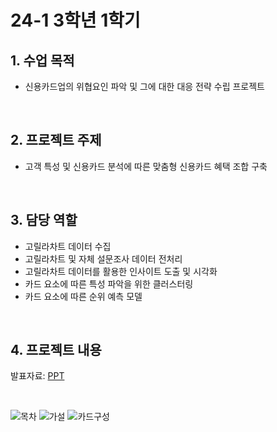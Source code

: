 # 24-1 3학년 1학기

## 1. 수업 목적

- 신용카드업의 위협요인 파악 및 그에 대한 대응 전략 수립 프로젝트

<br>

## 2. 프로젝트 주제

- 고객 특성 및 신용카드 분석에 따른 맞춤형 신용카드 혜택 조합 구축

<br>

## 3. 담당 역할

- 고릴라차트 데이터 수집
- 고릴라차트 및 자체 설문조사 데이터 전처리
- 고릴라차트 데이터를 활용한 인사이트 도출 및 시각화
- 카드 요소에 따른 특성 파악을 위한 클러스터링
- 카드 요소에 따른 순위 예측 모델

<br>

## 4. 프로젝트 내용

발표자료: [PPT](https://github.com/eunkk01/Business_Analytics/blob/main/%EC%8B%A0%EC%9A%A9%EC%B9%B4%EB%93%9C_%EB%8D%B0%EC%9D%B4%ED%84%B0%EB%B6%84%EC%84%9D_%ED%94%84%EB%A1%9C%EC%A0%9D%ED%8A%B8/BA_%EC%8B%A0%EC%9A%A9%EC%B9%B4%EB%93%9C_%EB%8D%B0%EC%9D%B4%ED%84%B0%EB%B6%84%EC%84%9D_FINAL.pdf)

<br>

![목차](https://github.com/user-attachments/assets/f2c3eb53-160e-4479-81a2-9f6638f1fb69)
![가설](https://github.com/user-attachments/assets/ef0deeda-0fcb-49c0-b62d-4fdf95181f3a)
![카드구성](https://github.com/user-attachments/assets/0b8229c5-2216-448d-b893-342022aa8e19)
